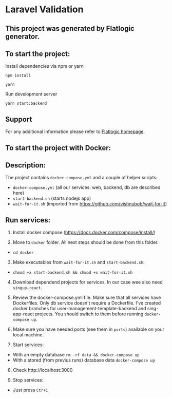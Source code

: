 # Laravel Validation

## This project was generated by Flatlogic generator.

## To start the project:

Install dependencies via npm or yarn

```shell
npm install
```

```shell
yarn
```

Run development server

```shell
yarn start:backend
```

## Support

For any additional information please refer to [Flatlogic homepage](https://flatlogic.com).

## To start the project with Docker:

## Description:

The project contains `docker-compose.yml` and a couple of helper scripts:

- `docker-compose.yml` (all our services: web, backend, db are described here)
- `start-backend.sh` (starts nodejs app)
- `wait-for-it.sh` (imported from https://github.com/vishnubob/wait-for-it)

## Run services:

1. Install docker compose (https://docs.docker.com/compose/install/)

2. Move to `docker` folder. All next steps should be done from this folder.

- `cd docker`

3. Make executables from `wait-for-it.sh` and `start-backend.sh`:

- `chmod +x start-backend.sh && chmod +x wait-for-it.sh`

4. Download dependend projects for services. In our case wee also need `singup-react`.

5. Review the docker-compose.yml file. Make sure that all services have Dockerfiles. Only db service doesn't require a Dockerfile. I've created docker branches for user-management-template-backend and sing-app-react projects. You should switch to them before running `docker-compose up`.

6. Make sure you have needed ports (see them in `ports`) available on your local machine.

7. Start services:

- With an empty database `rm -rf data && docker-compose up`
- With a stored (from previus runs) database data `docker-compose up`

8. Check http://localhost:3000

9. Stop services:

- Just press `Ctr+C`
